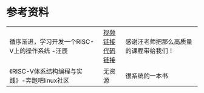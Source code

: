 # 参考资料

<table>
  <tr>
    <td>循序渐进，学习开发一个RISC-V上的操作系统 -汪辰</td>
      <td><a href="https://www.bilibili.com/video/BV1Q5411w7z5/?spm_id_from=333.999.0.0&vd_source=53f732274c777d5a1811d5760743f4ff" >视频链接</a>
          <br>
          <a href="https://github.com/plctlab/riscv-operating-system-mooc" >代码链接</a>
    </td>
    <td>感谢汪老师把那么高质量的课程带给我们！</td>
  </tr>
    <tr>
        <td>《RISC-V体系结构编程与实践》-奔跑吧linux社区</td>
        <td>无资源</td>
        <td>很系统的一本书</td>
    </tr>
</table>



